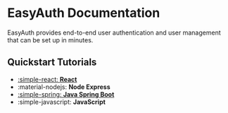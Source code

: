 # EasyAuth Documentation

EasyAuth provides end-to-end user authentication and user management that can be set up in minutes.

## Quickstart Tutorials


<div class="grid cards" markdown>

- [:simple-react: __React__](./quickstart/react.md)
- :material-nodejs: __Node Express__
- [:simple-spring: __Java Spring Boot__](./quickstart/java-spring-boot.md)
- :simple-javascript: __JavaScript__

</div>
